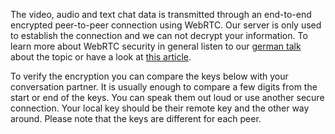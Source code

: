 The video, audio and text chat data is transmitted through an end-to-end encrypted peer-to-peer connection using WebRTC. Our server is only used to establish the connection and we can not decrypt your information. To learn more about WebRTC security in general listen to our [german talk](https://media.ccc.de/v/DS2015-7010-webrtc_security) about the topic or have a look at [this article](https://bloggeek.me/is-webrtc-safe/).

To verify the encryption you can compare the keys below with your conversation partner. It is usually enough to compare a few digits from the start or end of the keys. You can speak them out loud or use another secure connection. Your local key should be their remote key and the other way around. Please note that the keys are different for each peer.

